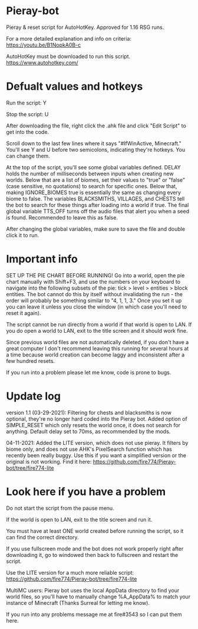 # Pieray-bot
Pieray &amp; reset script for AutoHotKey. Approved for 1.16 RSG runs.

For a more detailed explanation and info on criteria:
https://youtu.be/B1NopkA0B-c

AutoHotKey must be downloaded to run this script.
https://www.autohotkey.com/

# Defualt values and hotkeys

Run the script: Y

Stop the script: U

After downloading the file, right click the .ahk file and click "Edit Script" to get into the code.

Scroll down to the last few lines where it says "#IfWinActive, Minecraft." You'll see Y and U before two semicolons, indicating they're hotkeys. You can change them.

At the top of the script, you'll see some global variables defined. DELAY holds the number of milliseconds between inputs when creating new worlds. Below that are a list of biomes, set their values to "true" or "false" (case sensitive, no quotations) to search for specific ones. Below that, making IGNORE_BIOMES true is essentially the same as changing every biome to false. The variables BLACKSMITHS, VILLAGES, and CHESTS tell the bot to search for these things after loading into a world if true. The final global variable TTS_OFF turns off the audio files that alert you when a seed is found. Recommended to leave this as false.

After changing the global variables, make sure to save the file and double click it to run.

# Important info
SET UP THE PIE CHART BEFORE RUNNING! Go into a world, open the pie chart manually with Shift+F3, and use the numbers on your keyboard to navigate into the following subsets of the pie: tick > level > entities > block entities. The bot cannot do this by itself without invalidating the run - the order will probably be something similar to "4, 1, 1, 3." Once you set it up you can leave it unless you close the window (in which case you'll need to reset it again).

The script cannot be run directly from a world if that world is open to LAN. If you do open a world to LAN, exit to the title screen and it should work fine.

Since previous world files are not automatically deleted, if you don't have a great computer I don't recommend leaving this running for several hours at a time because world creation can become laggy and inconsistent after a few hundred resets.

If you run into a problem please let me know, code is prone to bugs.

# Update log
version 1.1 (03-29-2021): Filtering for chests and blacksmiths is now optional, they're no longer hard coded into the Pieray bot. Added option of SIMPLE_RESET which only resets the world once, it does not search for anything. Default delay set to 70ms, as recommended by the mods.

04-11-2021: Added the LITE version, which does not use pieray. It filters by biome only, and does not use AHK's PixelSearch function which has recently been really buggy. Use this if you want a simplified version or the original is not working. Find it here: https://github.com/fire774/Pieray-bot/tree/fire774-lite

# Look here if you have a problem
Do not start the script from the pause menu.

If the world is open to LAN, exit to the title screen and run it.

You must have at least ONE world created before running the script, so it can find the correct directory.

If you use fullscreen mode and the bot does not work properly right after downloading it, go to windowed then back to fullscreen and restart the script. 

Use the LITE version for a much more reliable script: https://github.com/fire774/Pieray-bot/tree/fire774-lite

MultiMC users: Pieray bot uses the local AppData directory to find your world files, so you'll have to manually change %A_AppData% to match your instance of Minecraft (Thanks Surreal for letting me know).

If you run into any problems message me at fire#3543 so I can put them here.
